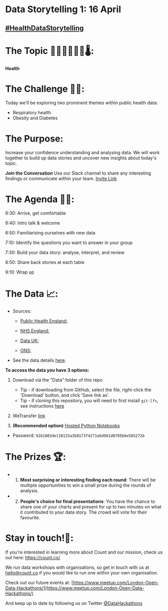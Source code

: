 # Data Storytelling 1: 16 April

## [#HealthDataStorytelling](https://twitter.com/DataHackathons?lang=en-gb/)

# The Topic 👩‍⚕️👨‍⚕️🏥💊🌡️:
**Health** 

# The Challenge 👨‍💻:
Today we'll be exploring two prominent themes within public health data: 
- Respiratory health
- Obesity and Diabetes

# The Purpose:
Increase your confidence understanding and analysing data. We will work together to build up data stories and uncover new insights about today's topic.
 
 
**Join the Conversation** Use our Slack channel to share any interesting findings or communicate within your team. 
[Invite Link](https://join.slack.com/t/opendatahackathons/shared_invite/enQtNTk4NDM0NjMyNjI3LTUwN2UwNTFjYTQ1ZDc5N2RiNDdkYWVhMzljNzJjOGEzY2ZmMzk2NDRjODYwNDE5YWZmNTdiMzdlZWUyM2YyZTI)

# The Agenda 👩‍🏫:

6:30: Arrive, get comfortable

6:40: Intro talk & welcome

6:50: Familiarising ourselves with new data

7:10: Identify the questions you want to answer in your group

7:30: Build your data story: analyse, interpret, and review

8:50: Share back stories at each table

9:10: Wrap up

# The Data 📈:

- Sources:
    - [Public Health England:](https://fingertips.phe.org.uk/)
        
    - [NHS England:](https://digital.nhs.uk/data-and-information/publications/statistical/quality-and-outcomes-framework-achievement-prevalence-and-exceptions-data)
    
    - [Data UK:](https://data.gov.uk/dataset/91b301b2-ecfa-4066-9a2b-59511264ff76/ccg-map)
    
    - [ONS:](https://www.ons.gov.uk/peoplepopulationandcommunity/populationandmigration)
    
- See the data details [here](https://github.com/count/hackathons/blob/master/Health/Data/README.md).
    
    
**To access the data you have 3 options:**

1. Download via the "Data" folder of this repo
    - Tip - if downloading from GitHub, select the file, right-click the 'Download' button, and click 'Save link as'.
    - Tip - if cloning this repository, you will need to first install `git-lfs`, see instructions [here](https://help.github.com/articles/installing-git-large-file-storage/)
    
2. WeTransfer [link](https://wetransfer.com/downloads/e65e88df2b6e397ab4e28b691ee1434a20190416084439/d0666f7815c54675197c51d74c8834e220190416084439/f6a318)

3. **(Recommended option)** [Hosted Python Notebooks](https://play.count.co/jupyter/tree/work/Health)
  - Password: `92b1803de110133a3b0173f4271e6d981d0785b6e585272b`

# The Prizes 🏆:

- 1. **Most surprising or interesting finding each round**: There will be multiple opportunities to win a small prize during the rounds of analysis.
- 2. **People's choice for final presentations**: You have the chance to share one of your charts and present for up to two minutes on what it contributed to your data story. The crowd will vote for their favourite.

# Stay in touch!🤙:

If you're interested in learning more about Count and our mission, check us out here: https://count.co/

We run data workshops with organisations, so get in touch with us at hello@count.co if you would like to run one within your own organisation. 

Check out our future events at: [https://www.meetup.com/London-Open-Data-Hackathons/](https://www.meetup.com/London-Open-Data-Hackathons/)

And keep up to date by following us on Twitter [@DataHackathons](https://twitter.com/DataHackathons)

